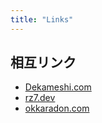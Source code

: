 ```yaml
---
title: "Links"
---
```


## 相互リンク
* [Dekameshi.com](https://dekameshi.com/)
* [rz7.dev](https://rz7.dev/)
* [okkaradon.com](https://okkaradon.com/)